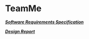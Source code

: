 # TeamMe

[***Software Requirements Specification***](https://drive.google.com/file/d/1A2iwaeB2dnUtu2wgx4YWre-lGBKVbTqi/view?usp=sharing)

[***Design Report***](https://github.com/tislam35/TeamMe/blob/master/Group%20S%20Design%20Report.pdf)
